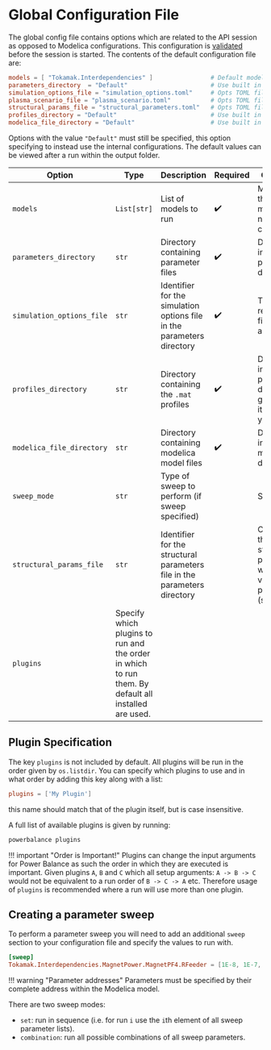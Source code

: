 # Global Configuration File
The global config file contains options which are related to the API session as opposed to Modelica configurations. This configuration is [validated](validation.md) before the session is started. The contents of the default configuration file are:

```toml
models = [ "Tokamak.Interdependencies" ]               	# Default model
parameters_directory  = "Default"                   	# Use built in
simulation_options_file = "simulation_options.toml" 	# Opts TOML file
plasma_scenario_file = "plasma_scenario.toml"       	# Opts TOML file
structural_params_file = "structural_parameters.toml"	# Opts TOML file
profiles_directory = "Default"                      	# Use built in
modelica_file_directory = "Default"                 	# Use built in
```

Options with the value `"Default"` must still be specified, this option specifying to instead use the internal configurations. The default values can be viewed after a run within the output folder.

|**Option**|**Type**|**Description**|**Required**|**Comments**|
|---|---|---|---|---|
|`models`|`List[str]`|List of models to run|:heavy_check_mark:|Make sure these are models and not model components.|
|`parameters_directory`|`str`|Directory containing parameter files|:heavy_check_mark:|Defaults to internal parameter directory|
|`simulation_options_file`|`str`|Identifier for the simulation options file in the parameters directory|:heavy_check_mark:|This is the relative filename not a path|
|`profiles_directory`|`str`|Directory containing the `.mat` profiles|:heavy_check_mark:|Defaults to internal profile directory, is generated if it does not yet exist|
|`modelica_file_directory`|`str`|Directory containing modelica model files|:heavy_check_mark:|Defaults to internal model directory|
|`sweep_mode`|`str`|Type of sweep to perform (if sweep specified)||See [below](#creating-a-parameter-sweep)|
|`structural_params_file`|`str`|Identifier for the structural parameters file in the parameters directory||Overrides the default structured parameters with the values provided (see [here](parameters.md#structural-parameters))|
|`plugins`|Specify which plugins to run and the order in which to run them. By default all installed are used.|

## Plugin Specification
The key `plugins` is not included by default. All plugins will be run in the order given by `os.listdir`. You can specify which plugins to use and in what order by adding this key along with a list:

```toml
plugins = ['My Plugin']
```
this name should match that of the plugin itself, but is case insensitive.

A full list of available plugins is given by running:

```bash
powerbalance plugins
```

!!! important "Order is Important!"
    Plugins can change the input arguments for Power Balance as such the order in which they are executed is important. Given plugins `A`, `B` and `C` which all setup arguments: `A -> B -> C` would not be equivalent to a run order of `B -> C -> A` etc. Therefore usage of `plugins` is recommended where a run will use more than one plugin.

## Creating a parameter sweep
To perform a parameter sweep you will need to add an additional `sweep` section to your configuration file and specify the values to run with.

```toml
[sweep]
Tokamak.Interdependencies.MagnetPower.MagnetPF4.RFeeder = [1E-8, 1E-7, 5E-8]
```

!!! warning "Parameter addresses"
    Parameters must be specified by their complete address within the Modelica model.

There are two sweep modes:

- `set`: run in sequence (i.e. for run `i` use the `i`th element of all sweep parameter lists).
- `combination`: run all possible combinations of all sweep parameters.